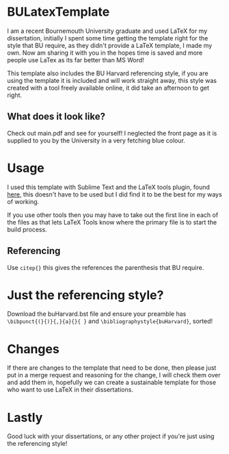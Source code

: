 # BULatexTemplate
I am a recent Bournemouth University graduate and used LaTeX for my dissertation, initially I spent some time getting the template right for the style that BU require, as they didn't provide a LaTeX template, I made my own. Now am sharing it with you in the hopes time is saved and more people use LaTex as its far better than MS Word!  

This template also includes the BU Harvard referencing style, if you are using the template it is included and will work straight away, this style was created with a tool freely available online, it did take an afternoon to get right.

## What does it look like?
Check out main.pdf and see for yourself! I neglected the front page as it is supplied to you by the University in a very fetching blue colour.  

# Usage 
I used this template with Sublime Text and the LaTeX tools plugin, found [here](https://github.com/SublimeText/LaTeXTools), this doesn't have to be used but I did find it to be the best for my ways of working. 

If you use other tools then you may have to take out the first line in each of the files as that lets LaTeX Tools know where the primary file is to start the build process.

## Referencing 
Use `citep{}` this gives the references the parenthesis that BU require.

# Just the referencing style?
Download the buHarvard.bst file and ensure your preamble has `\bibpunct{(}{)}{,}{a}{}{ }` and `\bibliographystyle{buHarvard}`, sorted!


# Changes
If there are changes to the template that need to be done, then please just put in a merge request and reasoning for the change, I will check them over and add them in, hopefully we can create a sustainable template for those who want to use LaTeX in their dissertations.

# Lastly 
Good luck with your dissertations, or any other project if you're just using the referencing style!
